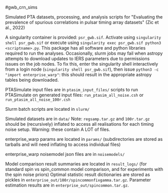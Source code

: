 #gwb_crn_sims

Simulated PTA datasets, processing, and analysis scripts for "Evaluating the prevalence of spurious correlations in pulsar timing array datasets" (Zic et al., 2022)

A singularity container is provided: `psr_gwb.sif`. Activate using `singularity shell psr_gwb.sif` or execute using `singularity exec psr_gwb.sif python3 <scriptname>.py`. This package has all software and python libraries required to run the analyses. Occasionally, slurm jobs may fail when astropy attempts to download updates to IERS parameters due to permissions issues on the job nodes. To fix this, enter the singularity shell interactively from a login node (`singularity shell psr_gwb.sif`), then issue `python3 -c "import enterprise_warp"`: this should result in the appropriate astropy tables being downloaded. 

PTASimulate input files are in `ptasim_input_files/`
scripts to run PTASimulate on generated input files: `run_ptasim_all_noise.csh` or `run_ptasim_all_noise_100r.csh `

Slurm batch scripts are located in `slurm/`

Simulated datasets are in `data/`
Note: `regsamp.tar.gz` and `100r.tar.gz` should be (recursively) inflated to access all realisations for each timing noise setup. Warning: these contain A LOT of files.

enterprise_warp params are located in `params/` (subdirectories are stored as tarballs and will need inflating to access individual files)

enterprise_warp noisemodel json files are in `noisemodels/`

Model comparison result summaries are located in `result_logs/` (for standard spin vs spin_common model comparison, and for experiments with the spin noise priors)
Optimal statistic result dictionaries are stored as pickles in `enterprise_out/100r/spincommonfixgamma.tar.gz`. Parameter estimation results are in `enterprise_out/spincommon.tar.gz`.